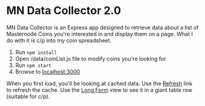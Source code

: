 # MN Data Collector 2.0

MN Data Collector is an Express app designed to retrieve data about a list of Masternode Coins you're interested in and display them on a page.  What I do with it is c/p into my coin spreadsheet.

1. Run `npm install`
2. Open /data/coinList.js file to modify coins you're looking for
3. Run `npm start`
4. Browse to [localhost:3000](http://localhost:3000/)

When you first load, you'll be looking at cached data.  Use the [Refresh](http://localhost:3000/refresh/) link to refresh the cache.  Use the [Long Form](http://localhost:3000/longform) view to see it in a giant table row (suitable for c/p).